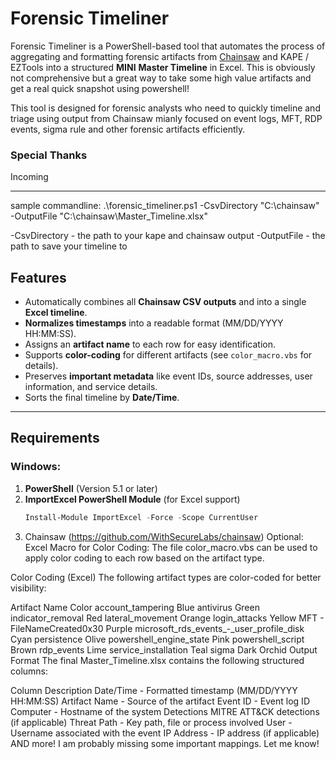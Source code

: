 # Forensic Timeliner

Forensic Timeliner is a PowerShell-based tool that automates the process of aggregating and formatting forensic artifacts from [Chainsaw](https://github.com/WithSecureLabs/chainsaw) and KAPE / EZTools into a structured **MINI** **Master Timeline** in Excel. This is obviously not comprehensive but a great way to take some high value artifacts and get a real quick snapshot using powershell!





This tool is designed for forensic analysts who need to quickly timeline and triage using output from Chainsaw mianly focused on event logs, MFT, RDP events, sigma rule and other forensic artifacts efficiently.

### Special Thanks
Incoming

---
sample commandline:
.\forensic_timeliner.ps1 -CsvDirectory "C:\chainsaw" -OutputFile "C:\chainsaw\Master_Timeline.xlsx"

-CsvDirectory  - the path to your kape and chainsaw output
-OutputFile - the path to save your timeline to

## Features
- Automatically combines all **Chainsaw CSV outputs** and into a single **Excel timeline**.
- **Normalizes timestamps** into a readable format (MM/DD/YYYY HH:MM:SS).
- Assigns an **artifact name** to each row for easy identification.
- Supports **color-coding** for different artifacts (see `color_macro.vbs` for details).
- Preserves **important metadata** like event IDs, source addresses, user information, and service details.
- Sorts the final timeline by **Date/Time**.

---


## Requirements
### Windows:
1. **PowerShell** (Version 5.1 or later)
2. **ImportExcel PowerShell Module** (for Excel support)
   ```powershell
   Install-Module ImportExcel -Force -Scope CurrentUser
3. Chainsaw (https://github.com/WithSecureLabs/chainsaw)
Optional:
Excel Macro for Color Coding:
The file color_macro.vbs can be used to apply color coding to each row based on the artifact type.

Color Coding (Excel)
The following artifact types are color-coded for better visibility:

Artifact Name	Color
account_tampering	Blue
antivirus	Green
indicator_removal	Red
lateral_movement	Orange
login_attacks	Yellow
MFT - FileNameCreated0x30	Purple
microsoft_rds_events_-_user_profile_disk	Cyan
persistence	Olive
powershell_engine_state	Pink
powershell_script	Brown
rdp_events	Lime
service_installation	Teal
sigma	Dark Orchid
Output Format
The final Master_Timeline.xlsx contains the following structured columns:

Column	Description
Date/Time	- Formatted timestamp (MM/DD/YYYY HH:MM:SS)
Artifact Name	- Source of the artifact
Event ID	- Event log ID
Computer	- Hostname of the system
Detections	MITRE ATT&CK detections (if applicable)
Threat Path	- Key path, file or process involved
User	- Username associated with the event
IP Address	- IP address (if applicable)
AND more! I am probably missing some important mappings. Let me know!
